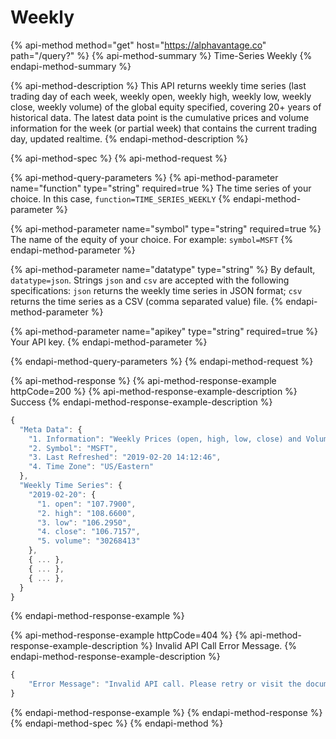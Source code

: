 # Weekly

{% api-method method="get" host="https://alphavantage.co" path="/query?" %}
{% api-method-summary %}
Time-Series Weekly
{% endapi-method-summary %}

{% api-method-description %}
This API returns weekly time series (last trading day of each week, weekly open, weekly high, weekly low, weekly close, weekly volume) of the global equity specified, covering 20+ years of historical data.
The latest data point is the cumulative prices and volume information for the week (or partial week) that contains the current trading day, updated realtime. 
{% endapi-method-description %}

{% api-method-spec %}
{% api-method-request %}

{% api-method-query-parameters %}
{% api-method-parameter name="function" type="string" required=true %}
The time series of your choice. In this case, `function=TIME_SERIES_WEEKLY`
{% endapi-method-parameter %}

{% api-method-parameter name="symbol" type="string" required=true %}
The name of the equity of your choice. For example: `symbol=MSFT`
{% endapi-method-parameter %}

{% api-method-parameter name="datatype" type="string" %}
By default, `datatype=json`. Strings `json` and `csv` are accepted with the following specifications: `json` returns the weekly time series in JSON format; `csv` returns the time series as a CSV (comma separated value) file. 
{% endapi-method-parameter %}

{% api-method-parameter name="apikey" type="string" required=true %}
Your API key.
{% endapi-method-parameter %}

{% endapi-method-query-parameters %}
{% endapi-method-request %}


{% api-method-response %}
{% api-method-response-example httpCode=200 %}
{% api-method-response-example-description %}
Success
{% endapi-method-response-example-description %}

```javascript
{
  "Meta Data": {
    "1. Information": "Weekly Prices (open, high, low, close) and Volumes",
    "2. Symbol": "MSFT",
    "3. Last Refreshed": "2019-02-20 14:12:46",
    "4. Time Zone": "US/Eastern"
  },
  "Weekly Time Series": {
    "2019-02-20": {
      "1. open": "107.7900",
      "2. high": "108.6600",
      "3. low": "106.2950",
      "4. close": "106.7157",
      "5. volume": "30268413"
    },
    { ... },
    { ... },
    { ... },
  }
}
```
{% endapi-method-response-example %}

{% api-method-response-example httpCode=404 %}
{% api-method-response-example-description %}
Invalid API Call Error Message.
{% endapi-method-response-example-description %}

```javascript
{
    "Error Message": "Invalid API call. Please retry or visit the documentation (https://www.alphavantage.co/documentation/) for TIME_SERIES_INTRADAY."
}
```
{% endapi-method-response-example %}
{% endapi-method-response %}
{% endapi-method-spec %}
{% endapi-method %}



